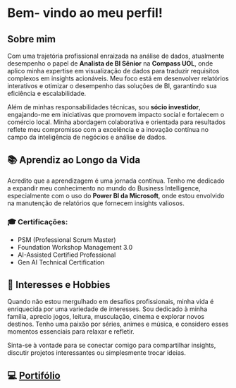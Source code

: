 
# Bem- vindo ao meu perfil!

## Sobre mim

Com uma trajetória profissional enraizada na análise de dados, atualmente desempenho o papel de **Analista de BI Sênior** na **Compass UOL**, onde aplico minha expertise em visualização de dados para traduzir requisitos complexos em insights acionáveis. Meu foco está em desenvolver relatórios interativos e otimizar o desempenho das soluções de BI, garantindo sua eficiência e escalabilidade.

Além de minhas responsabilidades técnicas, sou **sócio investidor**, engajando-me em iniciativas que promovem impacto social e fortalecem o comércio local. Minha abordagem colaborativa e orientada para resultados reflete meu compromisso com a excelência e a inovação contínua no campo da inteligência de negócios e análise de dados.

## 📚 Aprendiz ao Longo da Vida

Acredito que a aprendizagem é uma jornada contínua. Tenho me dedicado a expandir meu conhecimento no mundo do Business Intelligence, especialmente com o uso do **Power BI da Microsoft**, onde estou envolvido na manutenção de relatórios que fornecem insights valiosos.

### 🎓 Certificações:

- PSM (Professional Scrum Master)
- Foundation Workshop Management 3.0
- AI-Assisted Certified Professional
- Gen AI Technical Certification

## 🌟 Interesses e Hobbies

Quando não estou mergulhado em desafios profissionais, minha vida é enriquecida por uma variedade de interesses. Sou dedicado à minha família, aprecio jogos, leitura, musculação, cinema e explorar novos destinos. Tenho uma paixão por séries, animes e música, e considero esses momentos essenciais para relaxar e refletir.

Sinta-se à vontade para se conectar comigo para compartilhar insights, discutir projetos interessantes ou simplesmente trocar ideias.

## 💻 [Portifólio](https://app.xperiun.com/in/httpswwwlinkedincomcompany47consultoriaimplantacaoviewasmembertrue)

